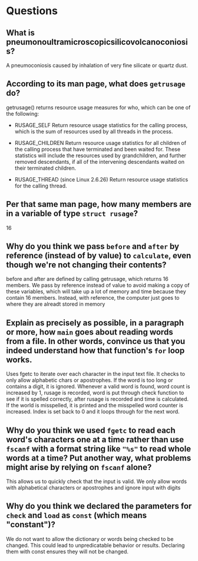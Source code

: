 # Questions

## What is pneumonoultramicroscopicsilicovolcanoconiosis?

A pneumoconiosis caused by inhalation of very fine silicate or quartz dust.

## According to its man page, what does `getrusage` do?

getrusage() returns resource usage measures for who, which can be one of the following:

- RUSAGE_SELF
    Return resource usage statistics for the calling process, which is the sum of resources used by all threads in the process.

- RUSAGE_CHILDREN
    Return  resource  usage  statistics  for  all  children  of the calling process that have terminated and been waited for.  These statistics will
    include the resources used by grandchildren, and further removed descendants, if all of the intervening descendants waited on  their  terminated
    children.

- RUSAGE_THREAD (since Linux 2.6.26)
    Return resource usage statistics for the calling thread.

## Per that same man page, how many members are in a variable of type `struct rusage`?

16

## Why do you think we pass `before` and `after` by reference (instead of by value) to `calculate`, even though we're not changing their contents?

before and after are defined by calling getrusage, which returns 16 members. We pass by reference instead of value to avoid making a copy of these variables,
which will take up a lot of memory and time because they contain 16 members.
Instead, with reference, the computer just goes to where they are alreadt stored in memory



## Explain as precisely as possible, in a paragraph or more, how `main` goes about reading words from a file. In other words, convince us that you indeed understand how that function's `for` loop works.

Uses fgetc to iterate over each character in the input text file. It checks to only allow alphabetic chars or apostrophes.
If the word is too long or contains a digit, it is ignored. Whenever a valid word is found, word count is increased by 1, rusage is recorded, word is put through check function to see if it is spelled correctly,
after rusage is recorded and time is calculated. If the world is misspelled, it is printed and the misspelled word counter is increased. Index is set back to 0 and it loops through for the next word.

## Why do you think we used `fgetc` to read each word's characters one at a time rather than use `fscanf` with a format string like `"%s"` to read whole words at a time? Put another way, what problems might arise by relying on `fscanf` alone?

This allows us to quickly check that the input is valid. We only allow words with alphabetical characters or apostrophes and ignore input with digits

## Why do you think we declared the parameters for `check` and `load` as `const` (which means "constant")?

We do not want to allow the  dictionary or words being checked to be changed. This could lead to unpredicatable behavior or results.
Declaring them with const ensures they will not be changed.


